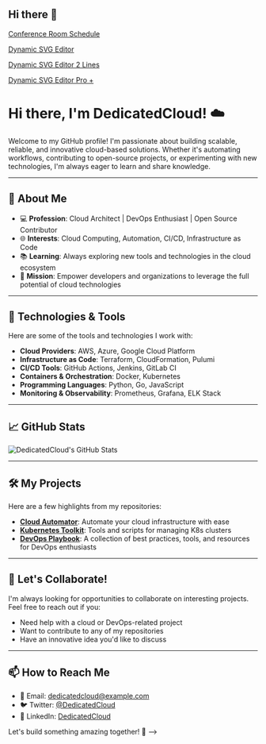 ## Hi there 👋
<!--

**dedicatedcloud/dedicatedcloud** is a ✨ _special_ ✨ repository because its `README.md` (this file) appears on your GitHub profile.

Here are some ideas to get you started:

- 🔭 I’m currently working on ...
- 🌱 I’m currently learning ...
- 👯 I’m looking to collaborate on ...
- 🤔 I’m looking for help with ...
- 💬 Ask me about ...
- 📫 How to reach me: ...
- 😄 Pronouns: ...
- ⚡ Fun fact: ...
-->
  [Conference Room Schedule](https://dedicatedcloud.github.io/dedicatedcloud/conference-room-schedule.html)

  [Dynamic SVG Editor](https://dedicatedcloud.github.io/dedicatedcloud/dynamic-svg-editor.html)

  [Dynamic SVG Editor 2 Lines](https://dedicatedcloud.github.io/dedicatedcloud/dynamic-svg-editor-two-lines.html)

  [Dynamic SVG Editor Pro +](https://dedicatedcloud.github.io/dedicatedcloud/dynamic-svg-editor-pro.html)
<!--
[Dynamic SVG Editor 2 Lines](https://dedicatedcloud.github.io/dedicatedcloud/
[Dynamic SVG Editor 2 Lines](https://dedicatedcloud.github.io/dedicatedcloud/
[Dynamic SVG Editor 2 Lines](https://dedicatedcloud.github.io/dedicatedcloud/
[Dynamic SVG Editor 2 Lines](https://dedicatedcloud.github.io/dedicatedcloud/
[Dynamic SVG Editor 2 Lines](https://dedicatedcloud.github.io/dedicatedcloud/
[Dynamic SVG Editor 2 Lines](https://dedicatedcloud.github.io/dedicatedcloud/
[Dynamic SVG Editor 2 Lines](https://dedicatedcloud.github.io/dedicatedcloud/ -->
# Hi there, I'm DedicatedCloud! ☁️

Welcome to my GitHub profile! I'm passionate about building scalable, reliable, and innovative cloud-based solutions. Whether it's automating workflows, contributing to open-source projects, or experimenting with new technologies, I'm always eager to learn and share knowledge.

---

## 🌟 About Me
- 💻 **Profession**: Cloud Architect | DevOps Enthusiast | Open Source Contributor
- 🌐 **Interests**: Cloud Computing, Automation, CI/CD, Infrastructure as Code
- 📚 **Learning**: Always exploring new tools and technologies in the cloud ecosystem
- 🎯 **Mission**: Empower developers and organizations to leverage the full potential of cloud technologies

---

## 🔧 Technologies & Tools
Here are some of the tools and technologies I work with:
- **Cloud Providers**: AWS, Azure, Google Cloud Platform
- **Infrastructure as Code**: Terraform, CloudFormation, Pulumi
- **CI/CD Tools**: GitHub Actions, Jenkins, GitLab CI
- **Containers & Orchestration**: Docker, Kubernetes
- **Programming Languages**: Python, Go, JavaScript
- **Monitoring & Observability**: Prometheus, Grafana, ELK Stack

---

## 📈 GitHub Stats
![DedicatedCloud's GitHub Stats](https://github-readme-stats.vercel.app/api?username=dedicatedcloud&show_icons=true&hide_title=true&count_private=true&hide=issues&theme=radical)

---

## 🛠️ My Projects
Here are a few highlights from my repositories:
- [**Cloud Automator**](https://github.com/dedicatedcloud/cloud-automator): Automate your cloud infrastructure with ease
- [**Kubernetes Toolkit**](https://github.com/dedicatedcloud/kubernetes-toolkit): Tools and scripts for managing K8s clusters
- [**DevOps Playbook**](https://github.com/dedicatedcloud/devops-playbook): A collection of best practices, tools, and resources for DevOps enthusiasts

---

## 🤝 Let's Collaborate!
I'm always looking for opportunities to collaborate on interesting projects. Feel free to reach out if you:
- Need help with a cloud or DevOps-related project
- Want to contribute to any of my repositories
- Have an innovative idea you'd like to discuss

---

## 📫 How to Reach Me
- 📧 Email: dedicatedcloud@example.com
- 🐦 Twitter: [@DedicatedCloud](https://twitter.com/dedicatedcloud)
- 💼 LinkedIn: [DedicatedCloud](https://linkedin.com/in/dedicatedcloud)

Let's build something amazing together! 🚀
-->
<!--
# Project Title

A brief description of what this project does and who it's for


## Acknowledgements

 - [Awesome Readme Templates](https://awesomeopensource.com/project/elangosundar/awesome-README-templates)
 - [Awesome README](https://github.com/matiassingers/awesome-readme)
 - [How to write a Good readme](https://bulldogjob.com/news/449-how-to-write-a-good-readme-for-your-github-project)


## API Reference

#### Get all items

```http
  GET /api/items
```

| Parameter | Type     | Description                |
| :-------- | :------- | :------------------------- |
| `api_key` | `string` | **Required**. Your API key |

#### Get item

```http
  GET /api/items/${id}
```

| Parameter | Type     | Description                       |
| :-------- | :------- | :-------------------------------- |
| `id`      | `string` | **Required**. Id of item to fetch |

#### add(num1, num2)

Takes two numbers and returns the sum.


## Appendix

Any additional information goes here


## Authors

- [@octokatherine](https://www.github.com/octokatherine)


## Used By

This project is used by the following companies:

- Company 1
- Company 2


## Usage/Examples

```javascript
import Component from 'my-project'

function App() {
  return <Component />
}
```


## Running Tests

To run tests, run the following command

```bash
  npm run test
```


## Tech Stack

**Client:** React, Redux, TailwindCSS

**Server:** Node, Express


## Support

For support, email fake@fake.com or join our Slack channel.


## Screenshots

![App Screenshot](https://via.placeholder.com/468x300?text=App+Screenshot+Here)


## Run Locally

Clone the project

```bash
  git clone https://link-to-project
```

Go to the project directory

```bash
  cd my-project
```

Install dependencies

```bash
  npm install
```

Start the server

```bash
  npm run start
```


## Roadmap

- Additional browser support

- Add more integrations


## Related

Here are some related projects

[Awesome README](https://github.com/matiassingers/awesome-readme)


## Optimizations

What optimizations did you make in your code? E.g. refactors, performance improvements, accessibility


![Logo](https://dev-to-uploads.s3.amazonaws.com/uploads/articles/th5xamgrr6se0x5ro4g6.png)


## License

[MIT](https://choosealicense.com/licenses/mit/)


## Lessons Learned

What did you learn while building this project? What challenges did you face and how did you overcome them?


## Installation

Install my-project with npm

```bash
  npm install my-project
  cd my-project
```
    
## 🛠 Skills
Javascript, HTML, CSS...


## Other Common Github Profile Sections
👩‍💻 I'm currently working on...

🧠 I'm currently learning...

👯‍♀️ I'm looking to collaborate on...

🤔 I'm looking for help with...

💬 Ask me about...

📫 How to reach me...

😄 Pronouns...

⚡️ Fun fact...


## 🔗 Links
[![portfolio](https://img.shields.io/badge/my_portfolio-000?style=for-the-badge&logo=ko-fi&logoColor=white)](https://katherineoelsner.com/)
[![linkedin](https://img.shields.io/badge/linkedin-0A66C2?style=for-the-badge&logo=linkedin&logoColor=white)](https://www.linkedin.com/)
[![twitter](https://img.shields.io/badge/twitter-1DA1F2?style=for-the-badge&logo=twitter&logoColor=white)](https://twitter.com/)


# Hi, I'm Katherine! 👋


## 🚀 About Me
I'm a full stack developer...


## Feedback

If you have any feedback, please reach out to us at fake@fake.com


## Features

- Light/dark mode toggle
- Live previews
- Fullscreen mode
- Cross platform


## FAQ

#### Question 1

Answer 1

#### Question 2

Answer 2


## Environment Variables

To run this project, you will need to add the following environment variables to your .env file

`API_KEY`

`ANOTHER_API_KEY`


## Documentation

[Documentation](https://linktodocumentation)


## Deployment

To deploy this project run

```bash
  npm run deploy
```


## Demo

Insert gif or link to demo


## Contributing

Contributions are always welcome!

See `contributing.md` for ways to get started.

Please adhere to this project's `code of conduct`.

## Color Reference

| Color             | Hex                                                                |
| ----------------- | ------------------------------------------------------------------ |
| Example Color | ![#0a192f](https://via.placeholder.com/10/0a192f?text=+) #0a192f |
| Example Color | ![#f8f8f8](https://via.placeholder.com/10/f8f8f8?text=+) #f8f8f8 |
| Example Color | ![#00b48a](https://via.placeholder.com/10/00b48a?text=+) #00b48a |
| Example Color | ![#00d1a0](https://via.placeholder.com/10/00b48a?text=+) #00d1a0 |


## Badges

Add badges from somewhere like: [shields.io](https://shields.io/)

[![MIT License](https://img.shields.io/badge/License-MIT-green.svg)](https://choosealicense.com/licenses/mit/)
[![GPLv3 License](https://img.shields.io/badge/License-GPL%20v3-yellow.svg)](https://opensource.org/licenses/)
[![AGPL License](https://img.shields.io/badge/license-AGPL-blue.svg)](http://www.gnu.org/licenses/agpl-3.0)


##  My Section
-->
